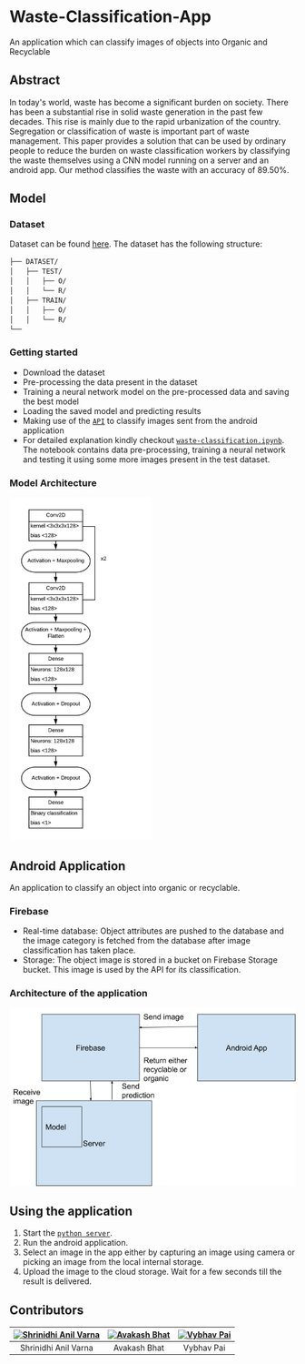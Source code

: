 # Waste-Classification-App
An application which can classify images of objects into Organic and Recyclable

## Abstract
In today's world, waste has become a significant burden on society. There has been a substantial rise in solid waste generation in the past few decades. This rise is mainly due to the rapid urbanization of the country. Segregation or classification of waste is important part of waste management. This paper provides a solution that can be used by ordinary people to reduce the burden on waste classification workers by classifying the waste themselves using a CNN model running on a server and an android app. Our method classifies the waste with an accuracy of 89.50\%.

## Model

### Dataset
Dataset can be found [here](https://www.kaggle.com/techsash/waste-classification-data "Dataset reference"). The dataset has the following structure:
```bash
├── DATASET/
│   ├── TEST/
│   │   ├── O/
│   │   └── R/
│   ├── TRAIN/
│   │   ├── O/
│   │   └── R/
└── 
```

### Getting started
* Download the dataset
* Pre-processing the data present in the dataset
* Training a neural network model on the pre-processed data and saving the best model
* Loading the saved model and predicting results
* Making use of the [```API```](api.py) to classify images sent from the android application
* For detailed explanation kindly checkout [```waste-classification.ipynb```](waste-classification.ipynb "iPython notebook"). The notebook contains data pre-processing, training a neural network and testing it using some more images present in the test dataset.

### Model Architecture

<img src="Results/model-arch.png" width="250">

## Android Application
An application to classify an object into organic or recyclable.

### Firebase
* Real-time database: Object attributes are pushed to the database and the image category is fetched from the database after image classification has taken place.
* Storage: The object image is stored in a bucket on Firebase Storage bucket. This image is used by the API for its classification.

### Architecture of the application
![Application architecture](Results/app-arch.png "Architecture of the application")

## Using the application
1. Start the [```python server```](Model/api.py).
2. Run the android application.
3. Select an image in the app either by capturing an image using camera or picking an image from the local internal storage.
4. Upload the image to the cloud storage. Wait for a few seconds till the result is delivered.

## Contributors

| [![Shrinidhi Anil Varna](https://avatars1.githubusercontent.com/u/32514046?s=460&u=df682293524053c34ccf75b31ccdfef03660c078&v=4 "Shrinidhi Anil Varna")](https://github.com/shrinidhi99)  | [![Avakash Bhat](https://avatars2.githubusercontent.com/u/17261046?s=460&v=4 "Avakash Bhat")](https://github.com/AB261) | [![Vybhav Pai](https://avatars3.githubusercontent.com/u/43813262?s=460&v=4 "Vybhav Pai")](https://github.com/vybhavpai) |
|:---:|:---:|:---:|
| Shrinidhi Anil Varna | Avakash Bhat | Vybhav Pai |